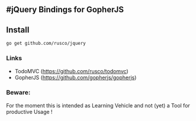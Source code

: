#jQuery Bindings for GopherJS 
---------------------------------------------
## Install

    go get github.com/rusco/jquery

### Links

- TodoMVC  (https://github.com/rusco/todomvc)
- GopherJS (https://github.com/gopherjs/gopherjs)

### Beware: 

For the moment this is intended as Learning Vehicle and not (yet) a Tool for productive Usage !



